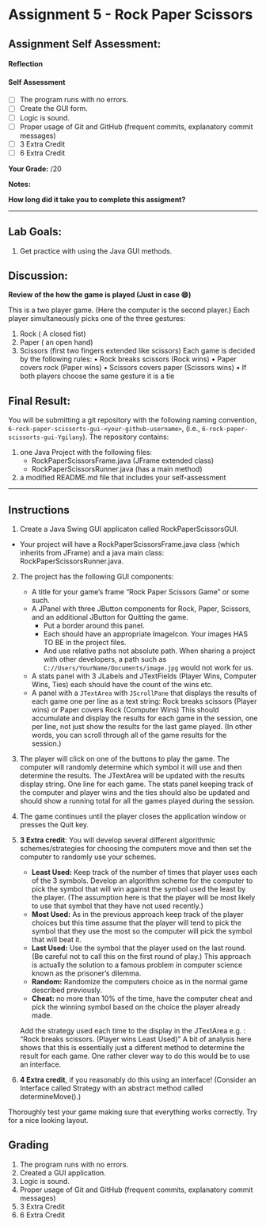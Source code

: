 # Assignment 5 - Rock Paper Scissors
## Assignment Self Assessment:
#### Reflection
[//]: <> (share your thoughts on the assignment, things you learnt and would like to remember when you look back at this assignment)


#### Self Assessment
- [ ] The program runs with no errors.
- [ ] Create the GUI form.
- [ ] Logic is sound.
- [ ] Proper usage of Git and GitHub (frequent commits, explanatory commit messages)
- [ ] 3 Extra Credit
- [ ] 6 Extra Credit

**Your Grade:**  /20

**Notes:**

**How long did it take you to complete this assigment?**

______________________________________________________________________

## Lab Goals:
1. Get practice with using the Java GUI methods.

## Discussion:
**Review of the how the game is played (Just in case 😄)**

This is a two player game. (Here the computer is the second player.)
Each player simultaneously picks one of the three gestures:
  1. Rock ( A closed fist)
  2. Paper ( an open hand)
  3. Scissors (first two fingers extended like scissors)
Each game is decided by the following rules:
  • Rock breaks scissors (Rock wins)
  • Paper covers rock (Paper wins)
  • Scissors covers paper (Scissors wins)
  • If both players choose the same gesture it is a tie

## Final Result:
You will be submitting a git repository with the following naming
convention, `6-rock-paper-scissorts-gui-<your-github-username>`, (i.e., `6-rock-paper-scissorts-gui-Ygilany`). The repository contains:
1. one Java Project with the following files:
    - RockPaperScissorsFrame.java (JFrame extended class)
    - RockPaperScissorsRunner.java (has a main method)
2. a modified README.md file that includes your self-assessment

----

## Instructions
1. Create a Java Swing GUI applicaton called RockPaperScissorsGUI.
  - Your project will have a RockPaperScissorsFrame.java class (which inherits from
JFrame) and a java main class: RockPaperScissorsRunner.java.

2. The project has the following GUI components:
    * A title for your game’s frame “Rock Paper Scissors Game” or some such.
    * A JPanel with three JButton components for Rock, Paper, Scissors, and an additional JButton for Quitting the game.
        * Put a border around this panel.
        * Each should have an appropriate ImageIcon. Your images HAS TO BE in the project files.
        * And use relative paths not absolute path. When sharing a project with other developers, a path such as `C://Users/YourName/Documents/image.jpg` would not work for us.
    - A stats panel with 3 JLabels and JTextFields (Player Wins, Computer Wins, Ties) each should have the count of the wins etc.
    - A panel with a `JTextArea` with `JScrollPane` that displays the results of each game one per line as a text string: Rock breaks scissors (Player wins) or Paper covers Rock (Computer Wins) This should accumulate and display the results for each game in the session, one per line, not just show the results for the last game played. (In other words, you can scroll through all of the game results for the session.)

3. The player will click on one of the buttons to play the game. The computer will randomly determine which symbol it will use and then determine the results. The JTextArea will be updated with the results display string. One line for each game. The stats panel keeping track of the computer and player wins and the ties should also be updated and should show a running total for all the games played during the session.

4. The game continues until the player closes the application window or presses the Quit key.

5. **3 Extra credit**: You will develop several different algorithmic schemes/strategies for choosing the computers move and then set the computer to randomly use your schemes.
    * **Least Used:** Keep track of the number of times that player uses each of the 3 symbols. Develop an algorithm scheme for the computer to pick the symbol that will win against the symbol used the least by the player. (The assumption here is that the player will be most likely to use that symbol that they have not used recently.)
    * **Most Used:** As in the previous approach keep track of the player choices but this time assume that the player will tend to pick the symbol that they use the most so the computer will pick the symbol that will beat it.
    * **Last Used:** Use the symbol that the player used on the last round. (Be careful not to call this on the first round of play.) This approach is actually the solution to a famous problem in computer science known as the prisoner’s dilemma.
    * **Random:** Randomize the computers choice as in the normal game described previously.
    * **Cheat:** no more than 10% of the time, have the computer cheat and pick the winning symbol based on the choice the player already made.

    Add the strategy used each time to the display in the JTextArea e.g. : “Rock breaks scissors. (Player wins Least Used)” A bit of analysis here shows that this is essentially just a different method to determine the result for each game. One rather clever way to do this would be to use an interface.

6. **4 Extra credit**, if you reasonably do this using an interface! (Consider an Interface called Strategy with an abstract method called determineMove().)

Thoroughly test your game making sure that everything works correctly. Try for a nice looking
layout.

## Grading
1. The program runs with no errors.
2. Created a GUI application.
3. Logic is sound.
4. Proper usage of Git and GitHub (frequent commits, explanatory commit messages)
5. 3 Extra Credit
6. 6 Extra Credit
